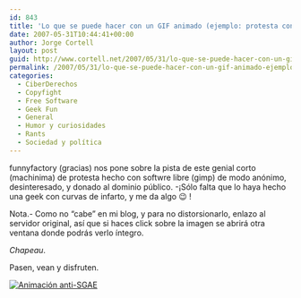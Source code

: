 ```yaml
---
id: 843
title: 'Lo que se puede hacer con un GIF animado (ejemplo: protesta contra SGAE)'
date: 2007-05-31T10:44:41+00:00
author: Jorge Cortell
layout: post
guid: http://www.cortell.net/2007/05/31/lo-que-se-puede-hacer-con-un-gif-animado-ejemplo-protesta-contra-sgae/
permalink: /2007/05/31/lo-que-se-puede-hacer-con-un-gif-animado-ejemplo-protesta-contra-sgae/
categories:
  - CiberDerechos
  - Copyfight
  - Free Software
  - Geek Fun
  - General
  - Humor y curiosidades
  - Rants
  - Sociedad y polí­tica
---
```

funnyfactory (gracias) nos pone sobre la pista de este genial corto (machinima) de protesta hecho con softwre libre (gimp) de modo anónimo, desinteresado, y donado al dominio público. -¡Sólo falta que lo haya hecho una geek con curvas de infarto, y me da algo 😉 !

Nota.- Como no &#8220;cabe&#8221; en mi blog, y para no distorsionarlo, enlazo al servidor original, así­ que si haces click sobre la imagen se abrirá otra ventana donde podrás verlo í­ntegro.

_Chapeau_.

Pasen, vean y disfruten.

<a target="_blank" title="Animación Anti-SGAE" href="http://www.gamerachan.org/gamera01/imatges/1180550273-monkey-sgae.gif"><img alt="Animación anti-SGAE" title="Animación anti-SGAE" src="http://www.gamerachan.org/gamera01/imatges/1180550273-monkey-sgae.gif" /></a>